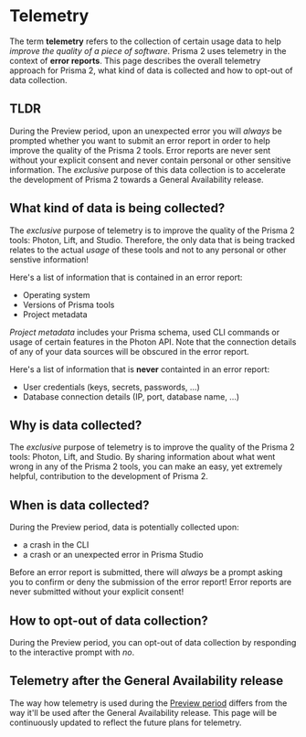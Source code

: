 # Telemetry

The term **telemetry** refers to the collection of certain usage data to help _improve the quality of a piece of software_. Prisma 2 uses telemetry in the context of **error reports**. This page describes the overall telemetry approach for Prisma 2, what kind of data is collected and how to opt-out of data collection.

## TLDR

During the Preview period, upon an unexpected error you will _always_ be prompted whether you want to submit an error report in order to help improve the quality of the Prisma 2 tools. Error reports are never sent without your explicit consent and never contain personal or other sensitive information. The _exclusive_ purpose of this data collection is to accelerate the development of Prisma 2 towards a General Availability release.

## What kind of data is being collected?

The _exclusive_ purpose of telemetry is to improve the quality of the Prisma 2 tools: Photon, Lift, and Studio. Therefore, the only data that is being tracked relates to the actual _usage_ of these tools and not to any personal or other senstive information!

Here's a list of information that is contained in an error report:

- Operating system
- Versions of Prisma tools
- Project metadata

_Project metadata_ includes your Prisma schema, used CLI commands or usage of certain features in the Photon API. Note that the connection details of any of your data sources will be obscured in the error report.

Here's a list of information that is **never** containted in an error report:

- User credentials (keys, secrets, passwords, ...)
- Database connection details (IP, port, database name, ...)

## Why is data collected?

The _exclusive_ purpose of telemetry is to improve the quality of the Prisma 2 tools: Photon, Lift, and Studio. By sharing information about what went wrong in any of the Prisma 2 tools, you can make an easy, yet extremely helpful, contribution to the development of Prisma 2. 

## When is data collected?

During the Preview period, data is potentially collected upon:

- a crash in the CLI
- a crash or an unexpected error in Prisma Studio

Before an error report is submitted, there will _always_ be a prompt asking you to confirm or deny the submission of the error report! Error reports are never submitted without your explicit consent!

## How to opt-out of data collection?

During the Preview period, you can opt-out of data collection by responding to the interactive prompt with _no_.

## Telemetry after the General Availability release

The way how telemetry is used during the [Preview period](https://github.com/prisma/prisma2/blob/master/docs/prisma2-feedback.md) differs from the way it'll be used after the General Availability release. This page will be continuously updated to reflect the future plans for telemetry. 
